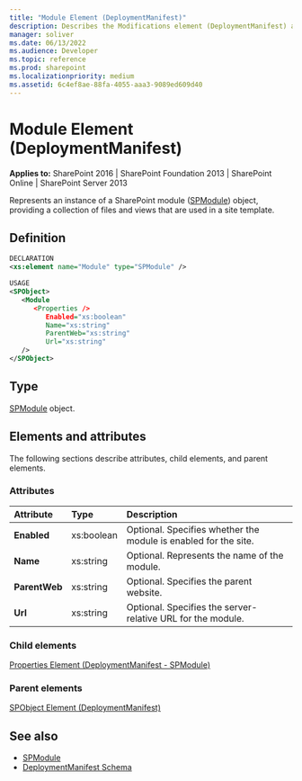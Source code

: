 ```yaml
---
title: "Module Element (DeploymentManifest)"
description: Describes the Modifications element (DeploymentManifest) and provides a definition and the elements and attributes in SharePoint.
manager: soliver
ms.date: 06/13/2022
ms.audience: Developer
ms.topic: reference
ms.prod: sharepoint
ms.localizationpriority: medium
ms.assetid: 6c4ef8ae-88fa-4055-aaa3-9089ed609d40
---
```


# Module Element (DeploymentManifest)

**Applies to:** SharePoint 2016 | SharePoint Foundation 2013 | SharePoint Online | SharePoint Server 2013 
  
Represents an instance of a SharePoint module ([SPModule](https://msdn.microsoft.com/library/Microsoft.SharePoint.SPModule.aspx)) object, providing a collection of files and views that are used in a site template. 

## Definition

```XML
DECLARATION
<xs:element name="Module" type="SPModule" />

USAGE
<SPObject>
   <Module
      <Properties />
         Enabled="xs:boolean"
         Name="xs:string"
         ParentWeb="xs:string"
         Url="xs:string"
   />
</SPObject>

```

## Type

[SPModule](https://msdn.microsoft.com/library/Microsoft.SharePoint.SPModule.aspx) object. 
  
## Elements and attributes

The following sections describe attributes, child elements, and parent elements.

### Attributes

|**Attribute**|**Type**|**Description**|
|:-----|:-----|:-----|
|**Enabled** <br/> |xs:boolean  <br/> |Optional. Specifies whether the module is enabled for the site. <br/> |
|**Name** <br/> |xs:string  <br/> |Optional. Represents the name of the module.  <br/> |
|**ParentWeb** <br/> |xs:string  <br/> |Optional. Specifies the parent website.  <br/> |
|**Url** <br/> |xs:string  <br/> |Optional. Specifies the server-relative URL for the module.  <br/> |
   
### Child elements

[Properties Element (DeploymentManifest - SPModule)](properties-element-deploymentmanifestspmodule.md)
   
### Parent elements

[SPObject Element (DeploymentManifest)](spobject-element-deploymentmanifest.md)
   
## See also

- [SPModule](https://msdn.microsoft.com/library/Microsoft.SharePoint.SPModule.aspx)
- [DeploymentManifest Schema](deploymentmanifest-schema.md)

